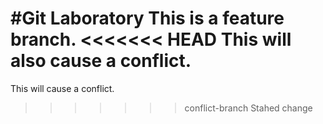 #Git Laboratory
This is a feature branch.
<<<<<<< HEAD
This will also cause a conflict.
=======
This will cause a conflict.
>>>>>>> conflict-branch
Stahed change
